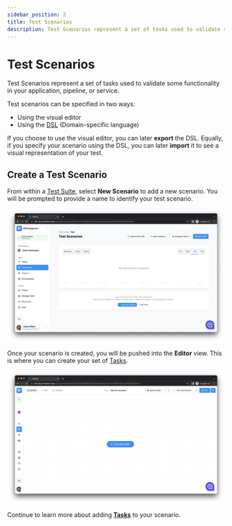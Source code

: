 ```yaml
---
sidebar_position: 2
title: Test Scenarios
description: Test Scenarios represent a set of tasks used to validate some functionality in your application, pipeline, or service.
---
```


# Test Scenarios

Test Scenarios represent a set of tasks used to validate some functionality in your application, pipeline, or service.

Test scenarios can be specified in two ways:

- Using the visual editor
- Using the [DSL](../dsl) (Domain-specific language)

If you choose to use the visual editor, you can later **export** the DSL. Equally, if you specify your scenario using the DSL, you can later **import** it to see a visual representation of your test.

## Create a Test Scenario

From within a [Test Suite](test-suites), select **New Scenario** to add a new scenario. You will be prompted to provide a name to identify your test scenario.

![](<../../assets/image (85).png>)

Once your scenario is created, you will be pushed into the **Editor** view. This is where you can create your set of [Tasks](tasks).

![](<../../assets/image (176).png>)

Continue to learn more about adding [**Tasks**](tasks) to your scenario.
